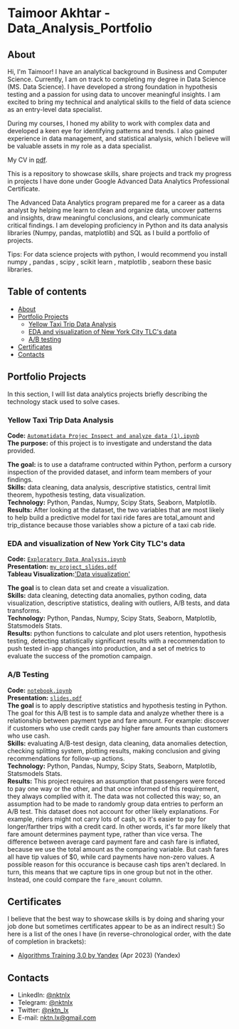 # Taimoor Akhtar - Data_Analysis_Portfolio
## About
Hi, I'm Taimoor! I have an analytical background in Business and Computer Science. Currently, I am on track to completing my degree in Data Science (MS. Data Science). I have developed a strong foundation in hypothesis testing and a passion for using data to uncover meaningful insights. I am excited to bring my technical and analytical skills to the field of data science as an entry-level data specialist.

During my courses, I honed my ability to work with complex data and developed a keen eye for identifying patterns and trends. I also gained experience in data management, and statistical analysis, which I believe will be valuable assets in my role as a data specialist.

My CV in [pdf](https://github.com/Taimoor109/Data_Analysis_Portfolio/blob/main/Taimoor%20Akhtar-Resume.pdf).

This is a repository to showcase skills, share projects and track my progress in projects I have done under Google Advanced Data Analytics Professional Certificate.

The Advanced Data Analytics program prepared me for a career as a data analyst by helping me learn to clean and organize data, uncover patterns and insights, draw meaningful conclusions, and clearly communicate critical findings. I am developing proficiency in Python and its data analysis libraries (Numpy, pandas, matplotlib) and SQL as I build a portfolio of projects.

Tips: For data science projects with python, I would recommend you install numpy , pandas , scipy , scikit learn , matplotlib , seaborn these basic libraries.
## Table of contents
- [About](#about)
- [Portfolio Projects](#portfolio-projects)
  + [Yellow Taxi Trip Data Analysis](#yellow-taxi-trip-data-analysis)
  + [EDA and visualization of New York City TLC's data](#eda-and-visualization-of-new-york-city-tlc's-data)
  + [A/B testing](#a/b-testing)
- [Certificates](#certificates)
- [Contacts](#contacts)

## Portfolio Projects
In this section, I will list data analytics projects briefly describing the technology stack used to solve cases.

### Yellow Taxi Trip Data Analysis
**Code:** [`Automatidata Projec Inspect and analyze data (1).ipynb`](https://github.com/Taimoor109/Data_Analysis_Portfolio/blob/main/inspect%20and%20analyze%20data/Automatidata%20Projec%20Inspect%20and%20analyze%20data%20(1).ipynb)    
**The purpose:** of this project is to investigate and understand the data provided.

**The goal:** is to use a dataframe contructed within Python, perform a cursory inspection of the provided dataset, and inform team members of your findings.   
**Skills:** data cleaning, data analysis, descriptive statistics, central limit theorem, hypothesis testing, data visualization.  
**Technology:** Python, Pandas, Numpy, Scipy Stats, Seaborn, Matplotlib.  
**Results:** After looking at the dataset, the two variables that are most likely to help build a predictive model for taxi ride fares are total_amount and trip_distance because those variables show a picture of a taxi cab ride.  

### EDA and visualization of New York City TLC's data
**Code:** [`Exploratory Data Analysis.ipynb`](https://github.com/Taimoor109/Data_Analysis_Portfolio/blob/main/exploratory%20data%20analysis%20(EDA)/EDA%20and%20data%20visualization%20of%20New%20York%20City%20TLC%20data.ipynb)    
**Presentation:** [`my_project_slides.pdf`](https://github.com/Taimoor109/Data_Analysis_Portfolio/blob/main/exploratory%20data%20analysis%20(EDA)/EDA%20and%20data%20visualization%20of%20New%20York%20City%20TLC%20data.pdf)   
**Tableau Visualization:**['Data visualization'](https://github.com/Taimoor109/Data_Analysis_Portfolio/blob/main/exploratory%20data%20analysis%20(EDA)/Tableau%20viz.png)

**The goal** is to clean data set and create a visualization.  
**Skills:** data cleaning, detecting data anomalies, python coding, data visualization, descriptive statistics, dealing with outliers, A/B tests, and data transforms.    
**Technology:** Python, Pandas, Numpy, Scipy Stats, Seaborn, Matplotlib, Statsmodels Stats.     
**Results:** python functions to calculate and plot users retention, hypothesis testing, detecting statistically significant results with a recommendation to push tested in-app changes into production, and a set of metrics to evaluate the success of the promotion campaign.  

### A/B Testing
**Code:** [`notebook.ipynb`](https://github.com/Taimoor109/Data_Analysis_Portfolio/blob/main/hypothesis%20testing/AB%20testing.py)    
**Presentation:** [`slides.pdf`](https://github.com/Taimoor109/Data_Analysis_Portfolio/blob/main/hypothesis%20testing/AB%20testing.pdf)    
**The goal** is to apply descriptive statistics and hypothesis testing in Python. The goal for this A/B test is to sample data and analyze whether there is a relationship between payment type and fare amount. For example: discover if customers who use credit cards pay higher fare amounts than customers who use cash.     
**Skills:** evaluating A/B-test design, data cleaning, data anomalies detection, checking splitting system, plotting results, making conclusion and giving recommendations for follow-up actions.      
**Technology:** Python, Pandas, Numpy, Scipy Stats, Seaborn, Matplotlib, Statsmodels Stats.   
**Results:** This project requires an assumption that passengers were forced to pay one way or the other, and that once informed of this requirement, they always complied with it. The data was not collected this way; so, an assumption had to be made to randomly group data entries to perform an A/B test. This dataset does not account for other likely explanations. For example, riders might not carry lots of cash, so it's easier to pay for longer/farther trips with a credit card. In other words, it's far more likely that fare amount determines payment type, rather than vice versa. The difference between average card payment fare and cash fare is inflated, because we use the total amount as the comparing variable. But cash fares all have tip values of $0, while card payments have non-zero values. A possible reason for this occurance is because cash tips aren't declared. In turn, this means that we capture tips in one group but not in the other. Instead, one could compare the `fare_amount` column. 


## Certificates
I believe that the best way to showcase skills is by doing and sharing your job done but sometimes certificates appear to be as an indirect result:) So here is a list of the ones I have (in reverse-chronological order, with the date of completion in brackets):
- [Algorithms Training 3.0 by Yandex](https://drive.google.com/file/d/1EQ5p0F_acNAXgnKBhgGhxLl-8W6HlCid/view?usp=sharing) (Apr 2023) (Yandex)

## Contacts
- LinkedIn: [@nktnlx](https://www.linkedin.com/in/nktnlx)
- Telegram: [@nktnlx](https://t.me/nktnlx)
- Twitter: [@nktn_lx](https://twitter.com/nktn_lx)
- E-mail: nktn.lx@gmail.com
